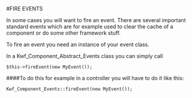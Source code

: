 #FIRE EVENTS

In some cases you will want to fire an event. There are several important standard events which are for example used to clear the cache of 
a component or do some other framework stuff.

To fire an event you need an instance of your event class.

In a Kwf_Component_Abstract_Events class you can simply call

`$this->fireEvent(new MyEvent());`

####To do this for example in a controller you will have to do it like this:

`Kwf_Component_Events::fireEvent(new MyEvent());`